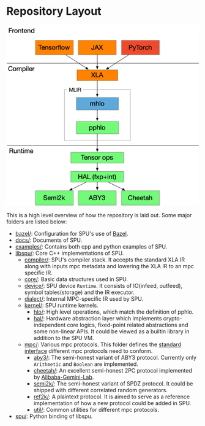 # Repository Layout

![SPU Architect](docs/imgs/spu_arch.png)

This is a high level overview of how the repository is laid out. Some major folders are listed below:

* [bazel/](bazel/): Configuration for SPU's use of [Bazel](https://bazel.build/).
* [docs/](docs/): Documents of SPU.
* [examples/](examples/): Contains both cpp and python examples of SPU.
* [libspu/](libspu/): Core C++ implementations of SPU.
  * [compiler/](libspu/compiler/): SPU's compiler stack. It accepts the standard XLA IR along with
                                   inputs mpc metadata and lowering the XLA IR to an mpc specific IR.
  * [core/](libspu/core/): Basic data structures used in SPU.
  * [device/](libspu/device/): SPU device `Runtime`. It consists of IO(infeed, outfeed),
                               symbol tables(storage) and the IR executor.
  * [dialect/](libspu/dialect/): Internal MPC-specific IR used by SPU.
  * [kernel/](libspu/kernel/): SPU runtime kernels.
    * [hlo/](libspu/kernel/hlo/): High level operations, which match the definition of pphlo.
    * [hal/](libspu/kernel/hal/): Hardware abstraction layer which implements crypto-independent core
                                  logics, fixed-point related abstractions and some non-linear APIs.
                                  It could be viewed as a builtin library in addition to the SPU VM.
  * [mpc/](libspu/mpc/): Various mpc protocols. This folder defines the [standard interface](libspu/mpc/apis.h)
                         different mpc protocols need to conform.
    * [aby3/](libspu/mpc/aby3/): The semi-honest variant of ABY3 protocol.
                                 Currently only `Arithmetic` and `Boolean` are implemented.
    * [cheetah/](libspu/mpc/cheetah/): An excellent semi-honest 2PC protocol implemented by [Alibaba-Gemini-Lab](https://alibaba-gemini-lab.github.io/).
    * [semi2k/](libspu/mpc/semi2k/): The semi-honest variant of SPDZ protocol.
                                     It could be shipped with different correlated random generators.
    * [ref2k/](libspu/mpc/ref2k/): A plaintext protocol. It is aimed to serve as a reference implementation
                                   of how a new protocol could be added in SPU.
    * [util/](libspu/mpc/utils/): Common utilities for different mpc protocols.
* [spu/](spu/): Python binding of libspu.
